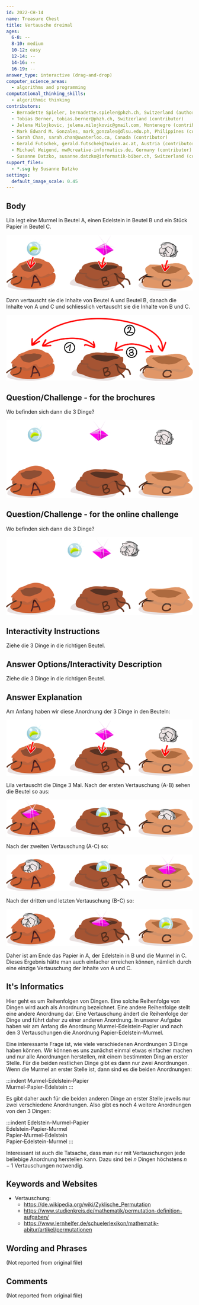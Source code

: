 ```yaml
---
id: 2022-CH-14
name: Treasure Chest
title: Vertausche dreimal
ages:
  6-8: --
  8-10: medium
  10-12: easy
  12-14: --
  14-16: --
  16-19: --
answer_type: interactive (drag-and-drop)
computer_science_areas:
  - algorithms and programming
computational_thinking_skills:
  - algorithmic thinking
contributors:
  - Bernadette Spieler, bernadette.spieler@phzh.ch, Switzerland (author)
  - Tobias Berner, tobias.berner@phzh.ch, Switzerland (contributor)
  - Jelena Milojkovic, jelena.milojkovic@gmail.com, Montenegro (contributor)
  - Mark Edward M. Gonzales, mark_gonzales@dlsu.edu.ph, Philippines (contributor)
  - Sarah Chan, sarah.chan@uwaterloo.ca, Canada (contributor)
  - Gerald Futschek, gerald.futschek@tuwien.ac.at, Austria (contributor, translation from English into German)
  - Michael Weigend, mw@creative-informatics.de, Germany (contributor)
  - Susanne Datzko, susanne.datzko@informatik-biber.ch, Switzerland (contributor, graphics)
support_files:
  - *.svg by Susanne Datzko
settings:
  default_image_scale: 0.45
---
```


[exp1]: graphics/2022-CH-14-explanation1.svg "Erklärung 1"
[exp2]: graphics/2022-CH-14-explanation2.svg "Erklärung 2"
[exp3]: graphics/2022-CH-14-explanation3.svg "Erklärung 3"
[question]: graphics/2022-CH-14-question.svg "Frage"
[taskbody-steps]: graphics/2022-CH-14-taskbody-steps.svg "drei Vertauschungen"
[taskbody]: graphics/2022-CH-14-taskbody.svg "Aufgabentext"
[int-question]: interactivity/2022-CH-14-question_interactive.svg "interactive question"



## Body

Lila legt eine Murmel in Beutel A, einen Edelstein in Beutel B und ein Stück Papier in Beutel C.

![taskbody]

Dann vertauscht sie die Inhalte von Beutel A und Beutel B, danach die Inhalte von A und C und schliesslich vertauscht sie die Inhalte von B und C.

![taskbody-steps]


## Question/Challenge - for the brochures

Wo befinden sich dann die 3 Dinge?

![question]

## Question/Challenge - for the online challenge

Wo befinden sich dann die 3 Dinge?

![int-question]


## Interactivity Instructions

Ziehe die 3 Dinge in die richtigen Beutel.

## Answer Options/Interactivity Description

Ziehe die 3 Dinge in die richtigen Beutel.


## Answer Explanation

Am Anfang haben wir diese Anordnung der 3 Dinge in den Beuteln:

![taskbody]

Lila vertauscht die Dinge 3 Mal. Nach der ersten Vertauschung (A-B) sehen die Beutel so aus:

![exp1]

Nach der zweiten Vertauschung (A-C) so:

![exp2]

Nach der dritten und letzten Vertauschung (B-C) so:

![exp3]

Daher ist am Ende das Papier in A, der Edelstein in B und die Murmel in C. Dieses Ergebnis hätte man auch einfacher erreichen können, nämlich durch eine einzige Vertauschung der Inhalte von A und C.


## It's Informatics

Hier geht es um Reihenfolgen von Dingen. Eine solche Reihenfolge von Dingen wird auch als Anordnung bezeichnet. Eine andere Reihenfolge stellt eine andere Anordnung dar. Eine Vertauschung ändert die Reihenfolge der Dinge und führt daher zu einer anderen Anordnung. In unserer Aufgabe haben wir am Anfang die Anordnung Murmel-Edelstein-Papier und nach den 3 Vertauschungen die Anordnung Papier-Edelstein-Murmel.

Eine interessante Frage ist, wie viele verschiedenen Anordnungen 3 Dinge haben können. Wir können es uns zunächst einmal etwas einfacher machen und nur alle Anordnungen herstellen, mit einem bestimmten Ding an erster Stelle. Für die beiden restlichen Dinge gibt es dann nur zwei Anordnungen. Wenn die Murmel an erster Stelle ist, dann sind es die beiden Anordnungen:

:::indent
Murmel-Edelstein-Papier \
Murmel-Papier-Edelstein
:::

Es gibt daher auch für die beiden anderen Dinge an erster Stelle jeweils nur zwei verschiedene Anordnungen. Also gibt es noch 4 weitere  Anordnungen von den 3 Dingen:

:::indent
Edelstein-Murmel-Papier \
Edelstein-Papier-Murmel \
Papier-Murmel-Edelstein \
Papier-Edelstein-Murmel
:::

Interessant ist auch die Tatsache, dass man nur mit Vertauschungen jede beliebige Anordnung herstellen kann. Dazu sind bei $n$ Dingen höchstens $n-1$ Vertauschungen notwendig.


## Keywords and Websites

 - Vertauschung: 
   - https://de.wikipedia.org/wiki/Zyklische_Permutation
   - https://www.studienkreis.de/mathematik/permutation-definition-aufgaben/
   - https://www.lernhelfer.de/schuelerlexikon/mathematik-abitur/artikel/permutationen


## Wording and Phrases

(Not reported from original file)


## Comments

(Not reported from original file)
